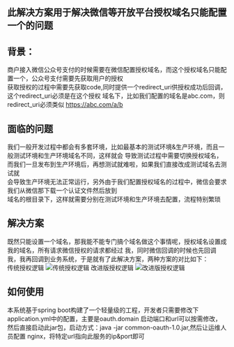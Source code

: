 ## 此解决方案用于解决微信等开放平台授权域名只能配置一个的问题
## 背景：
商户接入微信公众号支付的时候需要在微信配置授权域名，而这个授权域名只能配置一个，公众号支付需要先获取用户的授权   
获取授权的过程中需要先获取code,同时提供一个redirect_uri供授权成功后回调，这个redirect_uri必须是在这个授权 
域名下，比如我们配置的域名是abc.com，则redirect_uri必须类似 https://abc.com/a/b
## 面临的问题
我们一般开发过程中都会有多套环境，比如最基本的测试环境&生产环境，而且一般测试环境和生产环境域名不同，这样就会 
导致测试过程中需要切换授权域名，而我们一旦发布到生产环境后，再想测试就难啦，如果我们直接改成测试域名去测试就  
会导致生产环境无法正常运行，另外由于我们配置授权域名的过程中，微信会要求我们从微信那下载一个认证文件然后放到  
域名的根目录下，这样就需要分别在测试环境和生产环境去配置，流程特别繁琐 
## 解决方案
既然只能设置一个域名，那我能不能专门搞个域名做这个事情呢，授权域名设置成我的域名，所有请求微信授权的请求都经过 
我，同时微信回调的时候也先回调我，我再回调到业务系统，于是就有了此解决方案，两种方案的对比如下：  
传统授权逻辑 
![传统授权逻辑](https://note.youdao.com/yws/api/personal/file/WEB6701953298f9df163062f54d0e248f80?method=download&shareKey=1a204a0d04db9fc7b2ca56a555435e31) 
改进版授权逻辑 
![改进版授权逻辑](https://note.youdao.com/yws/api/personal/file/WEB56f43bb3eaa813556a7fb3889c10791e?method=download&shareKey=dedd44dd3fedc220071d0827edff62bf)
## 如何使用
本系统基于spring boot构建了一个轻量级的工程，开发者只需要修改下application.yml中的配置，主要是oauth.domain 
启动端口和url可以按需修改，然后直接启动此jar包，启动方式：java -jar common-oauth-1.0.jar,然后让运维人员配置 
nginx，将特定url指向此服务的ip&port即可

